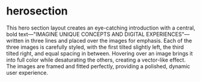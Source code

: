 # herosection
 This hero section layout creates an eye-catching introduction with a central, bold text—"IMAGINE UNIQUE CONCEPTS AND DIGITAL EXPERIENCES"—written in three lines and placed over the images for emphasis. Each of the three images is carefully styled, with the first tilted slightly left, the third tilted right, and equal spacing in between. Hovering over an image brings it into full color while desaturating the others, creating a vector-like effect. The images are framed and fitted perfectly, providing a polished, dynamic user experience.
